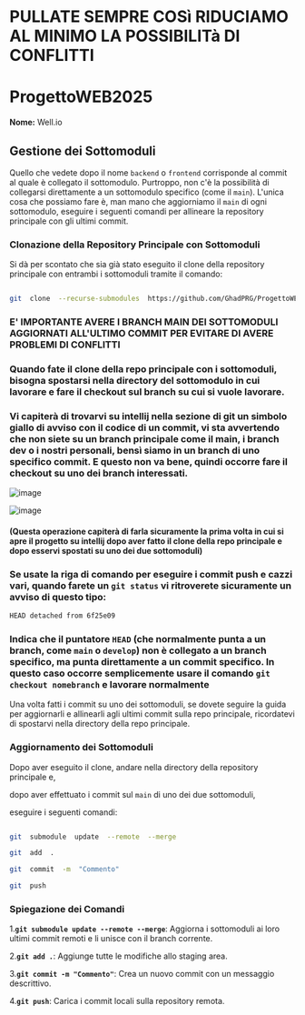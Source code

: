 
# PULLATE SEMPRE COSì RIDUCIAMO AL MINIMO LA POSSIBILITà DI CONFLITTI  

# ProgettoWEB2025

  

**Nome:** Well.io

  

## Gestione dei Sottomoduli

  

Quello che vedete dopo il nome `backend` o `frontend` corrisponde al commit al quale è collegato il sottomodulo. Purtroppo, non c'è la possibilità di collegarsi direttamente a un sottomodulo specifico (come il `main`). L'unica cosa che possiamo fare è, man mano che aggiorniamo il `main` di ogni sottomodulo, eseguire i seguenti comandi per allineare la repository principale con gli ultimi commit.

  

### Clonazione della Repository Principale con Sottomoduli

  

Si dà per scontato che sia già stato eseguito il clone della repository principale con entrambi i sottomoduli tramite il comando:

```bash

git  clone  --recurse-submodules  https://github.com/GhadPRG/ProgettoWEB2025.git

```

### E' IMPORTANTE AVERE I BRANCH MAIN DEI SOTTOMODULI AGGIORNATI ALL'ULTIMO COMMIT PER EVITARE DI AVERE PROBLEMI DI CONFLITTI

### Quando fate il clone della repo principale con i sottomoduli, bisogna spostarsi nella directory del sottomodulo in cui lavorare e fare il checkout sul branch su cui si vuole lavorare. 
### Vi capiterà di trovarvi su intellij nella sezione di git un simbolo giallo di avviso con il codice di un commit, vi sta avvertendo che non siete su un branch principale come il main, i branch dev o i nostri personali, bensì siamo in un branch di uno specifico commit. E questo non va bene, quindi occorre fare il checkout su uno dei branch interessati.
![image](https://github.com/user-attachments/assets/47d41711-2c96-483e-9aaa-6dbda82b0d2f)

![image](https://github.com/user-attachments/assets/4bbac8ef-477b-4597-a362-27939bf6c914)

#### (Questa operazione capiterà di farla sicuramente la prima volta in cui si apre il progetto su intellij dopo aver fatto il clone della repo principale e dopo esservi spostati su uno dei due sottomoduli)
### Se usate la riga di comando per eseguire i commit push e cazzi vari, quando farete un `git status` vi ritroverete sicuramente un avviso di questo tipo:
```bash
HEAD detached from 6f25e09
```
### Indica che il puntatore `HEAD` (che normalmente punta a un branch, come `main` o `develop`) non è collegato a un branch specifico, ma punta direttamente a un commit specifico. In questo caso occorre semplicemente usare il comando `git checkout nomebranch` e lavorare normalmente

Una volta fatti i commit su uno dei sottomoduli, se dovete seguire la guida per aggiornarli e allinearli agli ultimi commit sulla repo principale, ricordatevi di spostarvi nella directory della repo principale.

### Aggiornamento dei Sottomoduli

Dopo aver eseguito il clone, andare nella directory della repository principale e,

dopo aver effettuato i commit sul `main` di uno dei due sottomoduli,

eseguire i seguenti comandi:



```bash

git  submodule  update  --remote  --merge

git  add  .

git  commit  -m  "Commento"

git  push

```

  

### Spiegazione dei Comandi

1.**`git submodule update --remote --merge`**: Aggiorna i sottomoduli ai loro ultimi commit remoti e li unisce con il branch corrente.

2.**`git add .`**: Aggiunge tutte le modifiche allo staging area.

3.**`git commit -m "Commento"`**: Crea un nuovo commit con un messaggio descrittivo.

4.**`git push`**: Carica i commit locali sulla repository remota.
